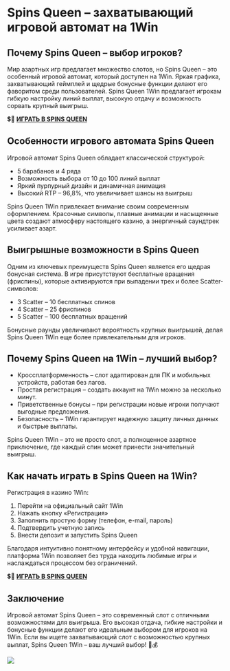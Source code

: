# Spins Queen – захватывающий игровой автомат на 1Win

## Почему Spins Queen – выбор игроков?

Мир азартных игр предлагает множество слотов, но Spins Queen – это особенный игровой автомат, который доступен на 1Win. Яркая графика, захватывающий геймплей и щедрые бонусные функции делают его фаворитом среди пользователей. Spins Queen 1Win предлагает игрокам гибкую настройку линий выплат, высокую отдачу и возможность сорвать крупный выигрыш.

💲🎰 [**ИГРАТЬ В SPINS QUEEN**](https://clck.ru/3FngNT "**ИГРАТЬ В SPINS QUEEN**")

## Особенности игрового автомата Spins Queen

Игровой автомат Spins Queen обладает классической структурой:

- 5 барабанов и 4 ряда
- Возможность выбора от 10 до 100 линий выплат
- Яркий пурпурный дизайн и динамичная анимация
- Высокий RTP – 96,8%, что увеличивает шансы на выигрыш

Spins Queen 1Win привлекает внимание своим современным оформлением. Красочные символы, плавные анимации и насыщенные цвета создают атмосферу настоящего казино, а энергичный саундтрек усиливает азарт.

## Выигрышные возможности в Spins Queen

Одним из ключевых преимуществ Spins Queen является его щедрая бонусная система. В игре присутствуют бесплатные вращения (фриспины), которые активируются при выпадении трех и более Scatter-символов:

- 3 Scatter – 10 бесплатных спинов
- 4 Scatter – 25 фриспинов
- 5 Scatter – 100 бесплатных вращений

Бонусные раунды увеличивают вероятность крупных выигрышей, делая Spins Queen 1Win еще более привлекательным для игроков.

## Почему Spins Queen на 1Win – лучший выбор?

- Кроссплатформенность – слот адаптирован для ПК и мобильных устройств, работая без лагов.
- Простая регистрация – создать аккаунт на 1Win можно за несколько минут.
- Приветственные бонусы – при регистрации новые игроки получают выгодные предложения.
- Безопасность – 1Win гарантирует надежную защиту личных данных и быстрые выплаты.

Spins Queen 1Win – это не просто слот, а полноценное азартное приключение, где каждый спин может принести значительный выигрыш.

## Как начать играть в Spins Queen на 1Win?

Регистрация в казино 1Win:

1. Перейти на официальный сайт 1Win
2. Нажать кнопку «Регистрация»
3. Заполнить простую форму (телефон, e-mail, пароль)
4. Подтвердить учетную запись
5. Внести депозит и запустить Spins Queen

Благодаря интуитивно понятному интерфейсу и удобной навигации, платформа 1Win позволяет без труда находить любимые игры и наслаждаться процессом без ограничений.

💲🎰 [**ИГРАТЬ В SPINS QUEEN**](https://clck.ru/3FngNT "**ИГРАТЬ В SPINS QUEEN**")

## Заключение

Игровой автомат Spins Queen – это современный слот с отличными возможностями для выигрыша. Его высокая отдача, гибкие настройки и бонусные функции делают его идеальным выбором для игроков на 1Win. Если вы ищете захватывающий слот с возможностью крупных выплат, Spins Queen 1Win – ваш лучший выбор! 🎰💰

[![](https://i.ibb.co/dPzGQnC/Spins-Queen.jpg)](https://clck.ru/3FngNT)
